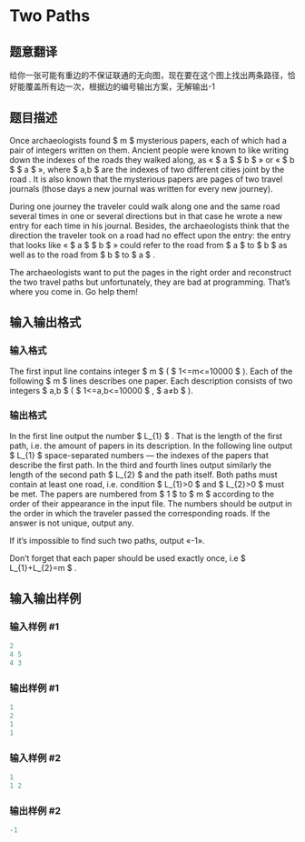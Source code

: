 # Two Paths

## 题意翻译

给你一张可能有重边的不保证联通的无向图，现在要在这个图上找出两条路径，恰好能覆盖所有边一次，根据边的编号输出方案，无解输出-1

## 题目描述

Once archaeologists found $ m $ mysterious papers, each of which had a pair of integers written on them. Ancient people were known to like writing down the indexes of the roads they walked along, as « $ a $ $ b $ » or « $ b $ $ a $ », where $ a,b $ are the indexes of two different cities joint by the road . It is also known that the mysterious papers are pages of two travel journals (those days a new journal was written for every new journey).

During one journey the traveler could walk along one and the same road several times in one or several directions but in that case he wrote a new entry for each time in his journal. Besides, the archaeologists think that the direction the traveler took on a road had no effect upon the entry: the entry that looks like « $ a $ $ b $ » could refer to the road from $ a $ to $ b $ as well as to the road from $ b $ to $ a $ .

The archaeologists want to put the pages in the right order and reconstruct the two travel paths but unfortunately, they are bad at programming. That’s where you come in. Go help them!

## 输入输出格式

### 输入格式

The first input line contains integer $ m $ ( $ 1<=m<=10000 $ ). Each of the following $ m $ lines describes one paper. Each description consists of two integers $ a,b $ ( $ 1<=a,b<=10000 $ , $ a≠b $ ).

### 输出格式

In the first line output the number $ L_{1} $ . That is the length of the first path, i.e. the amount of papers in its description. In the following line output $ L_{1} $ space-separated numbers — the indexes of the papers that describe the first path. In the third and fourth lines output similarly the length of the second path $ L_{2} $ and the path itself. Both paths must contain at least one road, i.e. condition $ L_{1}&gt;0 $ and $ L_{2}&gt;0 $ must be met. The papers are numbered from $ 1 $ to $ m $ according to the order of their appearance in the input file. The numbers should be output in the order in which the traveler passed the corresponding roads. If the answer is not unique, output any.

If it’s impossible to find such two paths, output «-1».

Don’t forget that each paper should be used exactly once, i.e $ L_{1}+L_{2}=m $ .

## 输入输出样例

### 输入样例 #1

```cpp
2
4 5
4 3

```
### 输出样例 #1

```cpp
1
2 
1
1

```
### 输入样例 #2

```cpp
1
1 2

```
### 输出样例 #2

```cpp
-1

```
